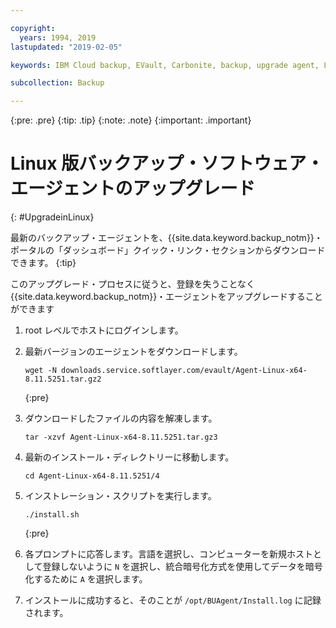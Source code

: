 ```yaml
---

copyright:
  years: 1994, 2019
lastupdated: "2019-02-05"

keywords: IBM Cloud backup, EVault, Carbonite, backup, upgrade agent, Linux

subcollection: Backup

---
```

{:pre: .pre}
{:tip: .tip}
{:note: .note}
{:important: .important}

# Linux 版バックアップ・ソフトウェア・エージェントのアップグレード
{: #UpgradeinLinux}

最新のバックアップ・エージェントを、{{site.data.keyword.backup_notm}}・ポータルの「ダッシュボード」クイック・リンク・セクションからダウンロードできます。
{:tip}

このアップグレード・プロセスに従うと、登録を失うことなく {{site.data.keyword.backup_notm}}・エージェントをアップグレードすることができます

1. root レベルでホストにログインします。
2. 最新バージョンのエージェントをダウンロードします。
   ```
   wget -N downloads.service.softlayer.com/evault/Agent-Linux-x64-8.11.5251.tar.gz2
   ```
   {:pre}

3. ダウンロードしたファイルの内容を解凍します。

   ```
   tar -xzvf Agent-Linux-x64-8.11.5251.tar.gz3
   ```
4. 最新のインストール・ディレクトリーに移動します。
   ```
   cd Agent-Linux-x64-8.11.5251/4
   ```

5. インストレーション・スクリプトを実行します。
   ```
   ./install.sh
   ```
   {:pre}

6. 各プロンプトに応答します。言語を選択し、コンピューターを新規ホストとして登録しないように `N` を選択し、統合暗号化方式を使用してデータを暗号化するために `A` を選択します。

7. インストールに成功すると、そのことが `/opt/BUAgent/Install.log` に記録されます。
